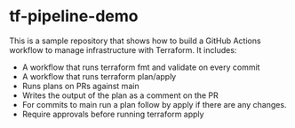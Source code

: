 # tf-pipeline-demo

This is a sample repository that shows how to build a GitHub Actions workflow to manage infrastructure with Terraform. It includes:

- A workflow that runs terraform fmt and validate on every commit
- A workflow that runs terraform plan/apply
 - Runs plans on PRs against main
 - Writes the output of the plan as a comment on the PR
 - For commits to main run a plan follow by apply if there are any changes. 
 - Require approvals before running terraform apply
